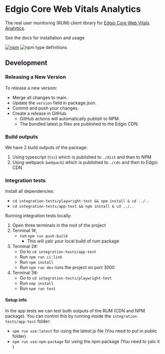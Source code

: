 # Edgio Core Web Vitals Analytics

The real user monitoring (RUM) client library
for [Edgio Core Web Vitals Analytics](https://docs.edg.io/guides/core_web_vitals).

See the docs for installation and usage

[![npm](https://img.shields.io/npm/v/@edgio/rum)](https://www.npmjs.com/package/@edgio/rum)
![npm type definitions](https://img.shields.io/npm/types/@edgio/rum)

## Development

### Releasing a New Version

To release a new version:

- Merge all changes to main.
- Update the `version` field in package.json.
- Commit and push your changes.
- Create a release in GitHub. 
  - GitHub actions will automatically publish to NPM.
  - The bundled latest.js files are published to the Edgio CDN.

### Build outputs

We have 2 build outputs of the package:

1. Using typescript (`tsc`) which is published to `./dist` and then to NPM
2. Using webpack (`webpack`) which is published to `./cdn` and then to Edgio CDN

### Integration tests

Install all dependencies:  
- `cd integration-tests/playwright-test && npm install & cd ../..`
- `cd integration-tests/app-test && npm install & cd ../..`

Running integration tests locally:
1. Open three terminals in the root of the project
2. Terminal 1#, 
   - run `npm run push-build`
      - This will yalc your local build of rum package
3. Terminal 2#:
   - Go to `cd integration-tests/app-test` 
   - Run `npm run ci:link` 
   - Run `npm install` 
   - Run `npm run dev` runs the project on port 3000
4. Terminal 3#:
   - Go to `cd integration-tests/playwright-test`
   - Run `nmp install`
   - Run `npm run test`


#### Setup info

In the app tests we can test both outputs of the RUM (CDN and NPM package).
You can control this by running inside the `integration-tests/app-test` folder:  
- `npm run use:latest` for using the latest.js file (You need to put in public folder)
- `npm run use:npm-package` for using the npm package (You need to yalc it )
    


